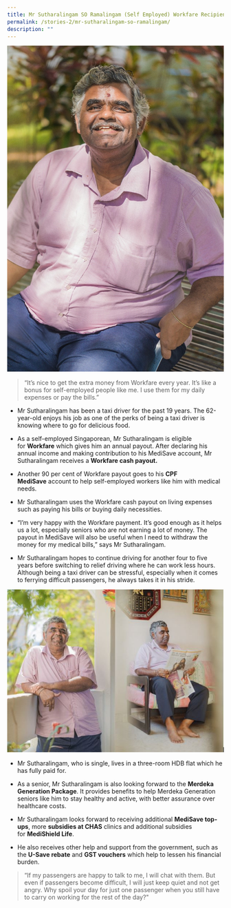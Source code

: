 ```yaml
---
title: Mr Sutharalingam SO Ramalingam (Self Employed) Workfare Recipient
permalink: /stories-2/mr-sutharalingam-so-ramalingam/
description: ""
---
```

![Mr Sutharalingam](/images/WIS%20Stories/STORIES10.jpg)

> “It’s nice to get the extra money from Workfare every year. It’s like a bonus for self-employed people like me. I use them for my daily expenses or pay the bills.”

*   Mr Sutharalingam has been a taxi driver for the past 19 years. The 62-year-old enjoys his job as one of the perks of being a taxi driver is knowing where to go for delicious food.
  
*   As a self-employed Singaporean, Mr Sutharalingam is eligible for **Workfare** which gives him an annual payout. After declaring his annual income and making contribution to his MediSave account, Mr Sutharalingam receives a **Workfare cash payout.**
  
*   Another 90 per cent of Workfare payout goes to his **CPF MediSave** account to help self-employed workers like him with medical needs.
  
*   Mr Sutharalingam uses the Workfare cash payout on living expenses such as paying his bills or buying daily necessities.
  
*   “I’m very happy with the Workfare payment. It’s good enough as it helps us a lot, especially seniors who are not earning a lot of money. The payout in MediSave will also be useful when I need to withdraw the money for my medical bills,” says Mr Sutharalingam.
  
*   Mr Sutharalingam hopes to continue driving for another four to five years before switching to relief driving where he can work less hours. Although being a taxi driver can be stressful, especially when it comes to ferrying difficult passengers, he always takes it in his stride.

![Mr Sutharalingam](/images/WIS%20Stories/STORIES11.jpg)

*   Mr Sutharalingam, who is single, lives in a three-room HDB flat which he has fully paid for.
  
*   As a senior, Mr Sutharalingam is also looking forward to the **Merdeka Generation Package**. It provides benefits to help Merdeka Generation seniors like him to stay healthy and active, with better assurance over healthcare costs.
  
*   Mr Sutharalingam looks forward to receiving additional **MediSave top-ups**, more **subsidies at CHAS** clinics and additional subsidies for **MediShield Life**.
  
*   He also receives other help and support from the government, such as the **U-Save rebate** and **GST vouchers** which help to lessen his financial burden.

> “If my passengers are happy to talk to me, I will chat with them. But even if passengers become difficult, I will just keep quiet and not get angry. Why spoil your day for just one passenger when you still have to carry on working for the rest of the day?"